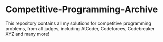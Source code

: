 # Competitive-Programming-Archive
This repository contains all my solutions for competitive programming problems, from all judges, including AtCoder, Codeforces, Codebreaker XYZ and many more!
